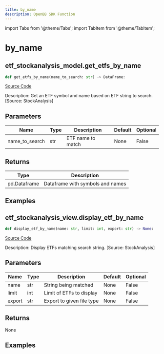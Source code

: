 ```yaml
---
title: by_name
description: OpenBB SDK Function
---
```


import Tabs from '@theme/Tabs';
import TabItem from '@theme/TabItem';

# by_name

<Tabs>
<TabItem value="model" label="Model" default>

## etf_stockanalysis_model.get_etfs_by_name

```python title='openbb_terminal/etf/stockanalysis_model.py'
def get_etfs_by_name(name_to_search: str) -> DataFrame:
```
[Source Code](https://github.com/OpenBB-finance/OpenBBTerminal/tree/main/openbb_terminal/etf/stockanalysis_model.py#L134)

Description: Get an ETF symbol and name based on ETF string to search. [Source: StockAnalysis]

## Parameters

| Name | Type | Description | Default | Optional |
| ---- | ---- | ----------- | ------- | -------- |
| name_to_search | str | ETF name to match | None | False |

## Returns

| Type | Description |
| ---- | ----------- |
| pd.Dataframe | Dataframe with symbols and names |

## Examples



</TabItem>
<TabItem value="view" label="View">

## etf_stockanalysis_view.display_etf_by_name

```python title='openbb_terminal/etf/stockanalysis_view.py'
def display_etf_by_name(name: str, limit: int, export: str) -> None:
```
[Source Code](https://github.com/OpenBB-finance/OpenBBTerminal/tree/main/openbb_terminal/etf/stockanalysis_view.py#L99)

Description: Display ETFs matching search string. [Source: StockAnalysis]

## Parameters

| Name | Type | Description | Default | Optional |
| ---- | ---- | ----------- | ------- | -------- |
| name | str | String being matched | None | False |
| limit | int | Limit of ETFs to display | None | False |
| export | str | Export to given file type | None | False |

## Returns

None

## Examples



</TabItem>
</Tabs>